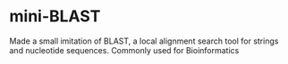 # mini-BLAST
Made a small imitation of BLAST, a local alignment search tool for strings and nucleotide sequences. Commonly used for Bioinformatics
